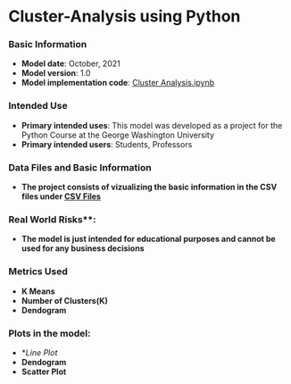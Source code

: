 # Cluster-Analysis using Python

### Basic Information

* **Model date**: October, 2021
* **Model version**: 1.0
* **Model implementation code**: [Cluster Analysis.ipynb](Cluster_Analysis.ipynb)

### Intended Use
* **Primary intended uses**: This model was developed as a project for the Python Course at the George Washington University
* **Primary intended users**: Students, Professors

### Data Files and Basic Information
* **The project consists of vizualizing the basic information in the CSV files under [CSV Files](https://github.com/ZAM1997/Cluster-Analysis/tree/main/CSV%20Files)**

### Real World Risks**:
* **The model is just intended for educational purposes and cannot be used for any business decisions**

### Metrics Used
* **K Means**
* **Number of Clusters(K)**
* **Dendogram**

### Plots in the model:
* **Line Plot*
* **Dendogram**
* **Scatter Plot**
